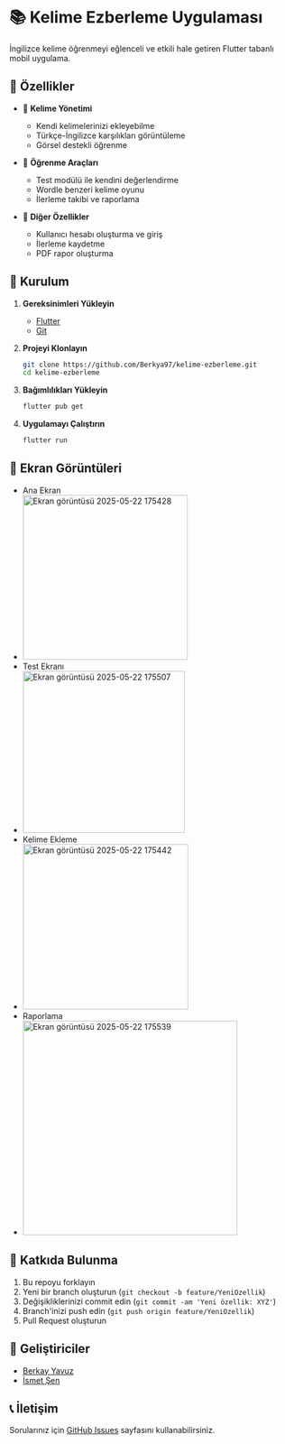 # 📚 Kelime Ezberleme Uygulaması

İngilizce kelime öğrenmeyi eğlenceli ve etkili hale getiren Flutter tabanlı mobil uygulama.

## 🌟 Özellikler

- 📝 **Kelime Yönetimi**
  - Kendi kelimelerinizi ekleyebilme
  - Türkçe-İngilizce karşılıkları görüntüleme
  - Görsel destekli öğrenme

- 🎯 **Öğrenme Araçları**
  - Test modülü ile kendini değerlendirme
  - Wordle benzeri kelime oyunu
  - İlerleme takibi ve raporlama

- 🔄 **Diğer Özellikler**
  - Kullanıcı hesabı oluşturma ve giriş
  - İlerleme kaydetme
  - PDF rapor oluşturma

## 🚀 Kurulum

1. **Gereksinimleri Yükleyin**
   - [Flutter](https://flutter.dev/docs/get-started/install)
   - [Git](https://git-scm.com/downloads)

2. **Projeyi Klonlayın**
   ```bash
   git clone https://github.com/Berkya97/kelime-ezberleme.git
   cd kelime-ezberleme
   ```

3. **Bağımlılıkları Yükleyin**
   ```bash
   flutter pub get
   ```

4. **Uygulamayı Çalıştırın**
   ```bash
   flutter run
   ```

## 📱 Ekran Görüntüleri

- Ana Ekran
- <img width="292" alt="Ekran görüntüsü 2025-05-22 175428" src="https://github.com/user-attachments/assets/7a2523ce-2f0c-470e-964f-ebd7d69daacd" />
- Test Ekranı
- <img width="287" alt="Ekran görüntüsü 2025-05-22 175507" src="https://github.com/user-attachments/assets/d2a506bf-d67e-4612-be16-94093a5cdb4c" />
- Kelime Ekleme
- <img width="293" alt="Ekran görüntüsü 2025-05-22 175442" src="https://github.com/user-attachments/assets/8ec6bd08-c5b6-4f06-bbba-5c36462dec18" />
- Raporlama
- <img width="380" alt="Ekran görüntüsü 2025-05-22 175539" src="https://github.com/user-attachments/assets/2452e85a-f3e5-4aca-9ecf-863eb4bd7aca" />

## 🤝 Katkıda Bulunma

1. Bu repoyu forklayın
2. Yeni bir branch oluşturun (`git checkout -b feature/YeniOzellik`)
3. Değişikliklerinizi commit edin (`git commit -am 'Yeni özellik: XYZ'`)
4. Branch'inizi push edin (`git push origin feature/YeniOzellik`)
5. Pull Request oluşturun


## 👥 Geliştiriciler

- [Berkay Yavuz](https://github.com/Berkya97)
- [İsmet Şen](https://github.com/ismetse)
  

## 📞 İletişim

Sorularınız için [GitHub Issues](https://github.com/Berkya97/kelime-ezberleme/issues) sayfasını kullanabilirsiniz.

